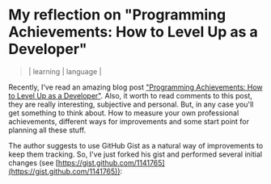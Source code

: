 # My reflection on "Programming Achievements: How to Level Up as a Developer"
> | learning | language |

Recently, I've read an amazing blog post ["Programming Achievements: How to Level Up as a Developer"](http://jasonrudolph.com/blog/2011/08/09/programming-achievements-how-to-level-up-as-a-developer/). Also, it worth to read comments to this post, they are really interesting, subjective and personal. But, in any case you'll get something to think about. How to measure your own professional achievements, different ways for improvements and some start point for planning all these stuff.  
  
The author suggests to use GitHub Gist as a natural way of improvements to keep them tracking. So, I've just forked his gist and performed several initial changes (see [https://gist.github.com/1141765](https://gist.github.com/1141765)):


<script src="https://gist.github.com/1141765.js?file=programming-achievements.md"></script>